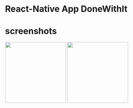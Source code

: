 ﻿# React-Native App DoneWithIt
 
 # screenshots
 
 

<img src="https://user-images.githubusercontent.com/112275172/216344360-075bf26c-f301-408b-a0df-4a58cf3fb4a1.png" width="200" />



<img src="https://user-images.githubusercontent.com/112275172/216344414-c0c52bab-24da-456f-9e4a-a89f4ed46500.png"  width="200"/>

